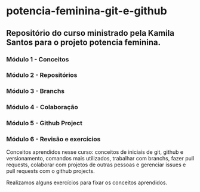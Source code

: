 # potencia-feminina-git-e-github

## Repositório do curso ministrado pela Kamila Santos para o projeto potencia feminina.


### Módulo 1 - Conceitos
### Módulo 2 - Repositórios
### Módulo 3 - Branchs
### Módulo 4 - Colaboração
### Módulo 5 - Github Project
### Módulo 6 - Revisão e exercícios


Conceitos aprendidos nesse curso: conceitos de iniciais de git, github e versionamento, comandos mais utilizados, trabalhar com branchs, fazer pull requests, colaborar com projetos de outras pessoas e gerenciar issues e pull requests com o github projects.

Realizamos alguns exercícios para fixar os conceitos aprendidos.
